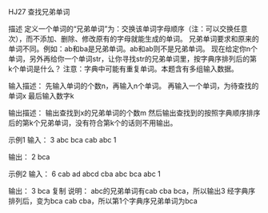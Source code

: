 HJ27 查找兄弟单词

描述
定义一个单词的“兄弟单词”为：交换该单词字母顺序（注：可以交换任意次），而不添加、删除、修改原有的字母就能生成的单词。
兄弟单词要求和原来的单词不同。例如：ab和ba是兄弟单词。ab和ab则不是兄弟单词。
现在给定你n个单词，另外再给你一个单词str，让你寻找str的兄弟单词里，按字典序排列后的第k个单词是什么？
注意：字典中可能有重复单词。本题含有多组输入数据。

输入描述：
先输入单词的个数n，再输入n个单词。 再输入一个单词，为待查找的单词x 最后输入数字k

输出描述：
输出查找到x的兄弟单词的个数m 然后输出查找到的按照字典顺序排序后的第k个兄弟单词，没有符合第k个的话则不用输出。

示例1
输入：
3 abc bca cab abc 1

输出：
2
bca

示例2
输入：
6 cab ad abcd cba abc bca abc 1

输出：
3
bca
复制
说明：
abc的兄弟单词有cab cba bca，所以输出3
经字典序排列后，变为bca cab cba，所以第1个字典序兄弟单词为bca